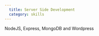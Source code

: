 ```yaml
---
  title: Server Side Development
  category: skills
---
```


NodeJS, Express, MongoDB and Wordpress
